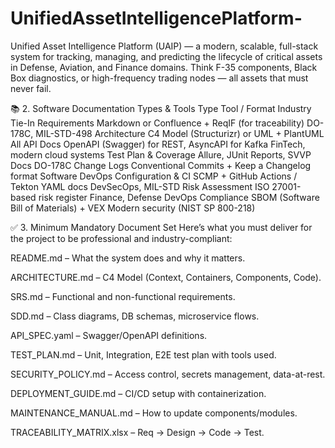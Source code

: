 # UnifiedAssetIntelligencePlatform-

Unified Asset Intelligence Platform (UAIP) — a modern, scalable, full-stack system for tracking, managing, and predicting the lifecycle of critical assets in Defense, Aviation, and Finance domains. Think F-35 components, Black Box diagnostics, or high-frequency trading nodes — all assets that must never fail.

📚 2. Software Documentation Types & Tools
Type	Tool / Format	Industry Tie-In
Requirements	Markdown or Confluence + ReqIF (for traceability)	DO-178C, MIL-STD-498
Architecture	C4 Model (Structurizr) or UML + PlantUML	All
API Docs	OpenAPI (Swagger) for REST, AsyncAPI for Kafka	FinTech, modern cloud systems
Test Plan & Coverage	Allure, JUnit Reports, SVVP Docs	DO-178C
Change Logs	Conventional Commits + Keep a Changelog format	Software DevOps
Configuration & CI	SCMP + GitHub Actions / Tekton YAML docs	DevSecOps, MIL-STD
Risk Assessment	ISO 27001-based risk register	Finance, Defense
DevOps Compliance	SBOM (Software Bill of Materials) + VEX	Modern security (NIST SP 800-218)

✅ 3. Minimum Mandatory Document Set
Here’s what you must deliver for the project to be professional and industry-compliant:

README.md – What the system does and why it matters.

ARCHITECTURE.md – C4 Model (Context, Containers, Components, Code).

SRS.md – Functional and non-functional requirements.

SDD.md – Class diagrams, DB schemas, microservice flows.

API_SPEC.yaml – Swagger/OpenAPI definitions.

TEST_PLAN.md – Unit, Integration, E2E test plan with tools used.

SECURITY_POLICY.md – Access control, secrets management, data-at-rest.

DEPLOYMENT_GUIDE.md – CI/CD setup with containerization.

MAINTENANCE_MANUAL.md – How to update components/modules.

TRACEABILITY_MATRIX.xlsx – Req → Design → Code → Test.
